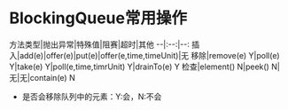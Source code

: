 # BlockingQueue常用操作

方法类型|抛出异常|特殊值|阻赛|超时|其他
--|:--:|--:
插入|add(e)|offer(e)|put(e)|offer(e,time,timeUnit)|无
移除|remove(e) Y|poll(e) Y|take(e) Y|poll(e,time,timrUnit) Y|drainTo(e) Y
检查|element() N|peek() N|无|无|contain(e) N

- 是否会移除队列中的元素：Y:会，N:不会
